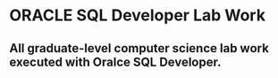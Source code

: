 # ORACLE SQL Developer Lab Work

## All graduate-level computer science lab work executed with Oralce SQL Developer.
